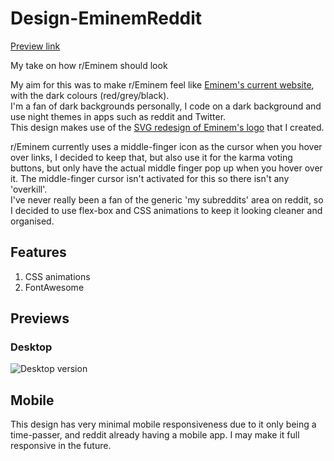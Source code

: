 # Design-EminemReddit
[Preview link](https://sharefa.st/view/sLzlMGt0Z1k3)

My take on how r/Eminem should look

My aim for this was to make r/Eminem feel like [Eminem's current website](http://eminem.com), with the dark colours (red/grey/black).  
I'm a fan of dark backgrounds personally, I code on a dark background and use night themes in apps such as reddit and Twitter.  
This design makes use of the [SVG redesign of Eminem's logo](http://github.com/Markshall/EminemLogoSVG) that I created.

r/Eminem currently uses a middle-finger icon as the cursor when you hover over links, I decided to keep that, but also use it for the karma voting buttons, but only have the actual middle finger pop up when you hover over it. The middle-finger cursor isn't activated for this so there isn't any 'overkill'.  
I've never really been a fan of the generic 'my subreddits' area on reddit, so I decided to use flex-box and CSS animations to keep it looking cleaner and organised.

## Features
1. CSS animations
2. FontAwesome

## Previews

### Desktop
![Desktop version](https://markshall.github.io/screenshots/EminemReddit/desktop.png)

## Mobile
This design has very minimal mobile responsiveness due to it only being a time-passer, and reddit already having a mobile app. I may make it full responsive in the future.
